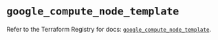 # `google_compute_node_template`

Refer to the Terraform Registry for docs: [`google_compute_node_template`](https://registry.terraform.io/providers/hashicorp/google/5.43.0/docs/resources/compute_node_template).
